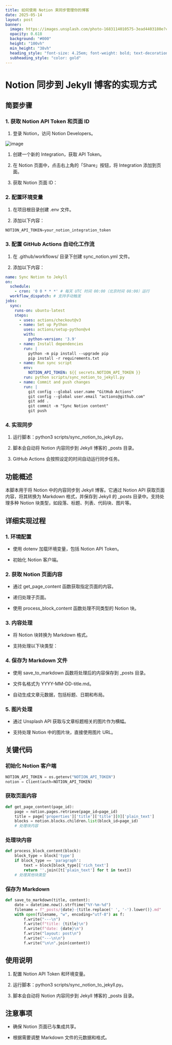 ```yaml
---
title: 如何使用 Notion 来同步管理你的博客
date: 2025-05-14
layout: post
banner:
  image: https://images.unsplash.com/photo-1683114010575-3ead4403180e?crop=entropy&cs=tinysrgb&fit=max&fm=jpg&ixid=M3w2OTIwMzJ8MHwxfHJhbmRvbXx8fHx8fHx8fDE3NDcxOTIyNzh8&ixlib=rb-4.1.0&q=80&w=1080
  opacity: 0.618
  background: "#000"
  height: "100vh"
  min_height: "38vh"
  heading_style: "font-size: 4.25em; font-weight: bold; text-decoration: underline"
  subheading_style: "color: gold"
---
```


# Notion 同步到 Jekyll 博客的实现方式

## 简要步骤

### 1. 获取 Notion API Token 和页面 ID

1. 登录 Notion，访问 Notion Developers。

![image](https://prod-files-secure.s3.us-west-2.amazonaws.com/a7a0cc5a-89b9-4cda-8686-1fba0ca52f40/d19c1afe-dea5-4312-9333-786b0ba83054/image.png?X-Amz-Algorithm=AWS4-HMAC-SHA256&X-Amz-Content-Sha256=UNSIGNED-PAYLOAD&X-Amz-Credential=ASIAZI2LB4665IZAPVLC%2F20250514%2Fus-west-2%2Fs3%2Faws4_request&X-Amz-Date=20250514T031117Z&X-Amz-Expires=3600&X-Amz-Security-Token=IQoJb3JpZ2luX2VjEFMaCXVzLXdlc3QtMiJHMEUCIQDFBz8QFLs%2BZvWI1Kug6DZyhMhiv37p5qs62uIM%2BK8BGwIgaqv2Ejtofcl6iKP4toQ6SEmXHQyp%2FVJBcltGoNII9gkqiAQI%2FP%2F%2F%2F%2F%2F%2F%2F%2F%2F%2FARAAGgw2Mzc0MjMxODM4MDUiDFkUgYa2IPKE8AhQKCrcAySXqocaUstBP0Ae4V9c5VAXqZZk0Z3M6DBbS9kmCIBqlEFdoLnRkU61qfqPMfqd5PdaPPDnjXgqkogoiADSg2nBwVeqdw6qSdo450RWZm4PCdM4jjyvTkx5qIn%2Fi0p8VrOYtnTU3UpVCIpH%2FxrTMRw6iW792PSjhMB5IOS6O%2B97Aorr8he%2FtN%2B6Iuy1XZ0yXsEJaTj3EliQK4BUKXSc3NsIBEtya05l5GF1u468zuIYHf85ZzgfAz4rEEwa0ymIUPWNxIQpdoHeWo3AWfVfGwjyMg%2BR8dhwsPVqyUtPO0galBQ0mWAQj7u6LEHqx68A6FF5vr2NtvE%2Bz9vulv10IUQckJvCIFIaVCbUTKGi53Ja0e4s72syZORtyL0sRefQsCrxpujDC3sFUH6ekGviIaLlafNqezrderZiPDdTQdECCH28R1kWMGE0FA4x3C36wjxVu8K7Xrv17zbmFJH6X8JXb3OaE1hX9m%2B5NKi3NwJjU1MUXjmHTtEd6VOQaIlC7xnlaj0lH0DO2mzvTTQBHaz9W89vA3JkgbuHzywyROB%2FHwfwUGeggXGJJpsT0jstkXviZJA0ZEjS0SHXDvDxzYWgtnZjUj%2FbZypMfK4gxAxl3EsF%2BY6qfl%2BxZ%2B2WMJOHkMEGOqUBvN2S%2FQwEbzaJYlmeUoidq6cHlmf2PpoWrWwYp9UaLNVgj5%2FyTCt3hMV9s7CYv5CQcbMVpWV6qS3CmGHDQU5IpO%2BPv1eSgrEddTsUww8jxRyb7NFDjGAurGz6twAaw0F4CJ7gnii5%2F8KONqPANBH67S9sOtuNRmmjoBnxUH8M9gwmWNTKyy1BVtmdZcryXyTbMzjo1OmmKoVeZsg0H4WVRK72p%2FO0&X-Amz-Signature=dd96d4987201da256cfb7f5f628104d78a000cdba09cbddf747544bf0b9071f5&X-Amz-SignedHeaders=host&x-id=GetObject)

1. 创建一个新的 Integration，获取 API Token。

1. 在 Notion 页面中，点击右上角的「Share」按钮，将 Integration 添加到页面。

1. 获取 Notion 页面 ID：


### 2. 配置环境变量

1. 在项目根目录创建 .env 文件。

1. 添加以下内容：

```javascript
NOTION_API_TOKEN=your_notion_integration_token
```

### 3. 配置 GitHub Actions 自动化工作流

1. 在 .github/workflows/ 目录下创建 sync_notion.yml 文件。

1. 添加以下内容：

```yaml
name: Sync Notion to Jekyll
on:
  schedule:
    - cron: '0 0 * * *' # 每天 UTC 时间 00:00（北京时间 08:00）运行
  workflow_dispatch: # 支持手动触发
jobs:
  sync:
    runs-on: ubuntu-latest
    steps:
      - uses: actions/checkout@v3
      - name: Set up Python
        uses: actions/setup-python@v4
        with:
          python-version: '3.9'
      - name: Install dependencies
        run: |
          python -m pip install --upgrade pip
          pip install -r requirements.txt
      - name: Run sync script
        env:
          NOTION_API_TOKEN: ${{ secrets.NOTION_API_TOKEN }}
        run: python scripts/sync_notion_to_jekyll.py
      - name: Commit and push changes
        run: |
          git config --global user.name "GitHub Actions"
          git config --global user.email "actions@github.com"
          git add .
          git commit -m "Sync Notion content"
          git push
```

### 4. 实现同步

1. 运行脚本：python3 scripts/sync_notion_to_jekyll.py。

1. 脚本会自动将 Notion 内容同步到 Jekyll 博客的 _posts 目录。

1. GitHub Actions 会按照设定的时间自动运行同步任务。

## 功能概述

本脚本用于将 Notion 中的内容同步到 Jekyll 博客。它通过 Notion API 获取页面内容，将其转换为 Markdown 格式，并保存到 Jekyll 的 _posts 目录中。支持处理多种 Notion 块类型，如段落、标题、列表、代码块、图片等。

## 详细实现过程

### 1. 环境配置

- 使用 dotenv 加载环境变量，包括 Notion API Token。

- 初始化 Notion 客户端。

### 2. 获取 Notion 页面内容

- 通过 get_page_content 函数获取指定页面的内容。

- 递归处理子页面。

- 使用 process_block_content 函数处理不同类型的 Notion 块。

### 3. 内容处理

- 将 Notion 块转换为 Markdown 格式。

- 支持处理以下块类型：


### 4. 保存为 Markdown 文件

- 使用 save_to_markdown 函数将处理后的内容保存到 _posts 目录。

- 文件名格式为 YYYY-MM-DD-title.md。

- 自动生成文章元数据，包括标题、日期和布局。

### 5. 图片处理

- 通过 Unsplash API 获取与文章标题相关的图片作为横幅。

- 支持处理 Notion 中的图片块，直接使用图片 URL。

## 关键代码

### 初始化 Notion 客户端

```python
NOTION_API_TOKEN = os.getenv("NOTION_API_TOKEN")
notion = Client(auth=NOTION_API_TOKEN)
```

### 获取页面内容

```python
def get_page_content(page_id):
    page = notion.pages.retrieve(page_id=page_id)
    title = page['properties']['title']['title'][0]['plain_text']
    blocks = notion.blocks.children.list(block_id=page_id)
    # 处理块内容
```

### 处理块内容

```python
def process_block_content(block):
    block_type = block['type']
    if block_type == 'paragraph':
        text = block[block_type]['rich_text']
        return ''.join([t['plain_text'] for t in text])
    # 处理其他块类型
```

### 保存为 Markdown

```python
def save_to_markdown(title, content):
    date = datetime.now().strftime("%Y-%m-%d")
    filename = f"_posts/{date}-{title.replace(' ', '-').lower()}.md"
    with open(filename, "w", encoding="utf-8") as f:
        f.write("---\n")
        f.write(f"title: {title}\n")
        f.write(f"date: {date}\n")
        f.write("layout: post\n")
        f.write("---\n\n")
        f.write("\n\n".join(content))
```

## 使用说明

1. 配置 Notion API Token 和环境变量。

1. 运行脚本：python3 scripts/sync_notion_to_jekyll.py。

1. 脚本会自动将 Notion 内容同步到 Jekyll 博客的 _posts 目录。

## 注意事项

- 确保 Notion 页面已与集成共享。

- 根据需要调整 Markdown 文件的元数据和格式。